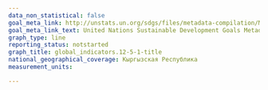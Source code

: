 ```yaml
---
data_non_statistical: false
goal_meta_link: http://unstats.un.org/sdgs/files/metadata-compilation/Metadata-Goal-12.pdf
goal_meta_link_text: United Nations Sustainable Development Goals Metadata (pdf 782kB)
graph_type: line
reporting_status: notstarted
graph_title: global_indicators.12-5-1-title
national_geographical_coverage: Кыргызская Республика
measurement_units: 

---
```

